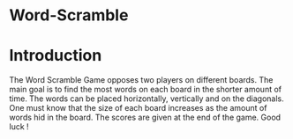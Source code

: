 # Word-Scramble
# Introduction
The Word Scramble Game opposes two players on different boards. 
The main goal is to find the most words on each board in the shorter amount of time. 
The words can be placed horizontally, vertically and on the diagonals.
One must know that the size of each board increases as the amount of words hid in the board.
The scores are given at the end of the game.
Good luck !